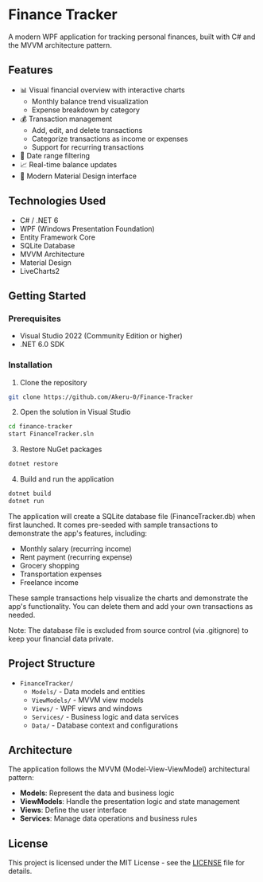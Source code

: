 # Finance Tracker

A modern WPF application for tracking personal finances, built with C# and the MVVM architecture pattern.


## Features

- 📊 Visual financial overview with interactive charts
  - Monthly balance trend visualization
  - Expense breakdown by category
- 💰 Transaction management
  - Add, edit, and delete transactions
  - Categorize transactions as income or expenses
  - Support for recurring transactions
- 📅 Date range filtering
- 📈 Real-time balance updates
- 📱 Modern Material Design interface

## Technologies Used

- C# / .NET 6
- WPF (Windows Presentation Foundation)
- Entity Framework Core
- SQLite Database
- MVVM Architecture
- Material Design
- LiveCharts2

## Getting Started

### Prerequisites

- Visual Studio 2022 (Community Edition or higher)
- .NET 6.0 SDK

### Installation

1. Clone the repository
```bash
git clone https://github.com/Akeru-0/Finance-Tracker
```

2. Open the solution in Visual Studio
```bash
cd finance-tracker
start FinanceTracker.sln
```

3. Restore NuGet packages
```bash
dotnet restore
```

4. Build and run the application
```bash
dotnet build
dotnet run
```

The application will create a SQLite database file (FinanceTracker.db) when first launched. It comes pre-seeded with sample transactions to demonstrate the app's features, including:
- Monthly salary (recurring income)
- Rent payment (recurring expense)
- Grocery shopping
- Transportation expenses
- Freelance income

These sample transactions help visualize the charts and demonstrate the app's functionality. You can delete them and add your own transactions as needed.

Note: The database file is excluded from source control (via .gitignore) to keep your financial data private.

## Project Structure

- `FinanceTracker/`
  - `Models/` - Data models and entities
  - `ViewModels/` - MVVM view models
  - `Views/` - WPF views and windows
  - `Services/` - Business logic and data services
  - `Data/` - Database context and configurations

## Architecture

The application follows the MVVM (Model-View-ViewModel) architectural pattern:

- **Models**: Represent the data and business logic
- **ViewModels**: Handle the presentation logic and state management
- **Views**: Define the user interface
- **Services**: Manage data operations and business rules

## License

This project is licensed under the MIT License - see the [LICENSE](LICENSE) file for details.
